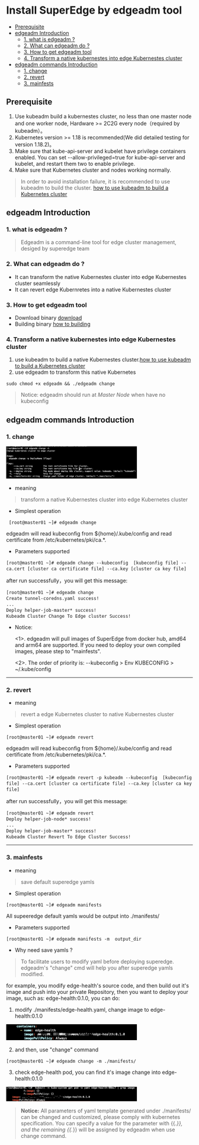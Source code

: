 # Install SuperEdge by edgeadm tool

- [Prerequisite](#prerequisite)
- [edgeadm Introduction](#edgeadm-introduction)
  - [1. what is edgeadm ?](#1-what-is-edgeadm-)
  - [2. What can edgeadm do ?](#2-what-can-edgeadm-do-)
  - [3. How to get edgeadm tool](#3-how-to-get-edgeadm-tool)
  - [4. Transform a native kubernestes into edge Kubernestes cluster](#4-transform-a-native-kubernestes-into-edge-kubernestes-cluster)
- [edgeadm commands Introduction](#edgeadm-commands-introduction)
  - [1. change](#1-change)
  - [2. revert](#2-revert)
  - [3. mainfests](#3-mainfests)

## Prerequisite

1. Use kubeadm build a kubernestes cluster, no less than one master node and one worker node, Hardware >= 2C2G every node（required by kubeadm）。
2. Kubernetes version >= 1.18 is recommended(We did detailed testing for version 1.18.2)。
3. Make sure that kube-api-server and kubelet have privilege containers enabled. You can set --allow-privileged=true for kube-api-server and kubelet, and restart them two to enable privilege.
4. Make sure that Kubernetes cluster and nodes working normally.

> In order to avoid installation failure, it is recommended to use kubeadm to build the cluster. [how to use kubeadm to build a Kubernetes cluster](https://kubernetes.io/docs/setup/production-environment/tools/kubeadm/install-kubeadm/)

## edgeadm Introduction
### 1. what is edgeadm ?

> Edgeadm is a command-line tool for edge cluster management, desiged by superedge team

### 2. What can edgeadm do ?

- It can transform the native Kubernestes cluster into edge Kubernestes cluster seamlessly
- It can revert edge Kubernretes into a native Kubernestes cluster

### 3. How to get edgeadm tool

- Download binary [download](https://github.com/superedge/superedge/releases)
- Building binary [how to building](docs/installation/tutorial.md)

### 4. Transform a native kubernestes into edge Kubernestes cluster

1. use kubeadm to build a native Kubernestes cluster.[how to use kubeadm to build a Kubernetes cluster](https://kubernetes.io/docs/setup/production-environment/tools/kubeadm/install-kubeadm/)
2. use edgeadm to transform this native Kubernetes
```
sudo chmod +x edgeadm && ./edgeadm change
```
> Notice: edgeadm should run at *Master Node* when have no kubeconfig

## edgeadm commands Introduction

### 1. change

<div align="left">
  <img src="../img/edgeadm-change.png" width=70% title="edgeadm change output">
</div>

- meaning
> transform a native Kubernestes cluster into edge Kubernetes cluster

- Simplest operation
```
 [root@master01 ~]# edgeadm change
```
 edgeadm will read kubeconfig from ${home}/.kube/config and read certificate from /etc/kubernetes/pki/ca.*.


- Parameters supported
```
[root@master01 ~]# edgeadm change --kubeconfig  [kubeconfig file] --ca.cert [cluster ca certificate file] --ca.key [cluster ca key file]
```

after run successfully，you will get this message:
```
[root@master01 ~]# edgeadm change
Create tunnel-coredns.yaml success!
...
Deploy helper-job-master* success!
Kubeadm Cluster Change To Edge cluster Success!
```

-   Notice:

    <1>. edgeadm will pull images of SuperEdge from docker hub, amd64 and arm64 are supported.
    If you need to deploy your own compiled images, please step to "mainfests".

    <2>. The order of priority is: --kubeconfig > Env KUBECONFIG > ~/.kube/config

---
### 2. revert

- meaning
>  revert a edge Kubernetes cluster to native Kubernestes cluster

- Simplest operation

```
[root@master01 ~]# edgeadm revert
```

edgeadm will read kubeconfig from ${home}/.kube/config and read certificate from /etc/kubernetes/pki/ca.*.

- Parameters supported
```
[root@master01 ~]# edgeadm revert -p kubeadm --kubeconfig  [kubeconfig file] --ca.cert [cluster ca certificate file] --ca.key [cluster ca key file]
```

after run successfully，you will get this message:
```
[root@master01 ~]# edgeadm revert
Deploy helper-job-node* success!
...
Deploy helper-job-master* success!
Kubeadm Cluster Revert To Edge Cluster Success!
```

---
### 3. mainfests

- meaning
> save default superedge yamls

- Simplest operation
```
[root@master01 ~]# edgeadm manifests
```
All supeeredge default yamls would be output into ./manifests/

- Parameters supported
```
[root@master01 ~]# edgeadm manifests -m  output_dir
```
- Why need save yamls ?
> To facilitate users to modify yaml before deploying superedge. edgeadm's "change" cmd will help you after superedge yamls modified.

for example, you modify edge-health's source code, and then build out it's image and push into your private Repository,
then you want to deploy your image, such as: edge-health:0.1.0, you can do:
1. modify ./manifests/edge-health.yaml, change image to edge-health:0.1.0
<div align="left">
  <img src="../img/edit-edge-health.png" width=70% title="edit dege health">
</div>

2. and then, use "change" command
```
[root@master01 ~]# edgeadm change -m ./manifests/
```
3. check edge-health pod, you can find it's image change into edge-health:0.1.0
<div align="left">
  <img src="../img/view-edge-health.png" width=70% title="view edge health">
</div>


> **Notice:**
All parameters of yaml template generated under ./manifests/ can be changed and customized, please comply with kubernetes specification.
You can specify a value for the parameter with {{.*}}, and the remaining {{.*}} will be assigned by edgeadm when use change command.
